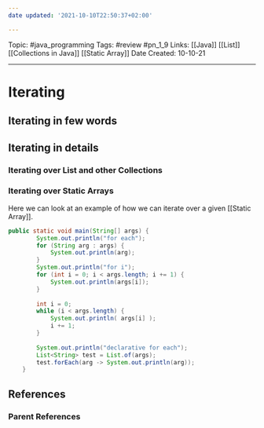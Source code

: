 ```yaml
---
date updated: '2021-10-10T22:50:37+02:00'

---
```


Topic: #java_programming
Tags: #review #pn_1_9
Links: [[Java]] [[List]] [[Collections in Java]] [[Static Array]]
Date Created: 10-10-21

---

# Iterating

## Iterating in few words

## Iterating in details

### Iterating over List and other Collections

### Iterating over Static Arrays

Here we can look at an example of how we can iterate over a given [[Static Array]].

```java
public static void main(String[] args) {
        System.out.println("for each");
        for (String arg : args) {
            System.out.println(arg);
        }
        System.out.println("for i");
        for (int i = 0; i < args.length; i += 1) {
            System.out.println(args[i]);
        }
		
		int i = 0;
 		while (i < args.length) {
 			System.out.println( args[i] );
 			i += 1;
	 	}
 
        System.out.println("declarative for each");
        List<String> test = List.of(args);
        test.forEach(arg -> System.out.println(arg));
    }
```

## References

### Parent References
